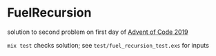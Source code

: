 # FuelRecursion

solution to second problem on first day of [Advent of Code 2019](https://adventofcode.com/2019/day/1)

`mix test` checks solution;  see `test/fuel_recursion_test.exs` for inputs

